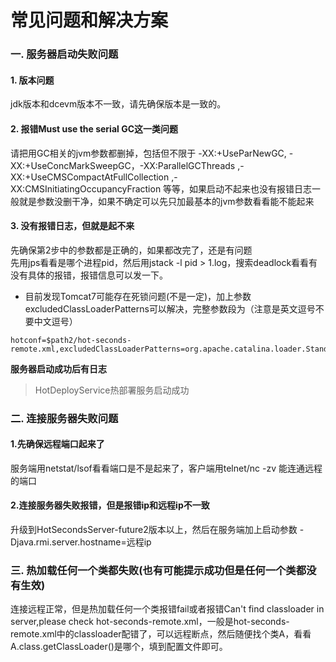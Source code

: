 # 常见问题和解决方案

### 一. 服务器启动失败问题

#### 1. 版本问题
jdk版本和dcevm版本不一致，请先确保版本是一致的。

#### 2. 报错Must use the serial GC这一类问题
请把用GC相关的jvm参数都删掉，包括但不限于 -XX:+UseParNewGC, -XX:+UseConcMarkSweepGC，-XX:ParallelGCThreads ,-XX:+UseCMSCompactAtFullCollection ,-XX:CMSInitiatingOccupancyFraction 等等，如果启动不起来也没有报错日志一般就是参数没删干净，如果不确定可以先只加最基本的jvm参数看看能不能起来

#### 3. 没有报错日志，但就是起不来
先确保第2步中的参数都是正确的，如果都改完了，还是有问题<br>
先用jps看看是哪个进程pid，然后用jstack -l pid > 1.log，搜索deadlock看看有没有具体的报错，报错信息可以发一下。


* 目前发现Tomcat7可能存在死锁问题(不是一定)，加上参数excludedClassLoaderPatterns可以解决，完整参数段为（注意是英文逗号不要中文逗号）
```
hotconf=$path2/hot-seconds-remote.xml,excludedClassLoaderPatterns=org.apache.catalina.loader.StandardClassLoader
```

**服务器启动成功后有日志**
> HotDeployService热部署服务启动成功


### 二. 连接服务器失败问题
#### 1.先确保远程端口起来了
服务端用netstat/lsof看看端口是不是起来了，客户端用telnet/nc -zv 能连通远程的端口

#### 2.连接服务器失败报错，但是报错ip和远程ip不一致
升级到HotSecondsServer-future2版本以上，然后在服务端加上启动参数 -Djava.rmi.server.hostname=远程ip

### 三. 热加载任何一个类都失败(也有可能提示成功但是任何一个类都没有生效)
连接远程正常，但是热加载任何一个类报错fail或者报错Can't find classloader in server,please check hot-seconds-remote.xml，一般是hot-seconds-remote.xml中的classloader配错了，可以远程断点，然后随便找个类A，看看A.class.getClassLoader()是哪个，填到配置文件即可。
